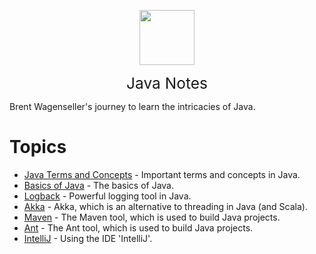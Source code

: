 <img
    src="./assets/img/BrentAndMandi.jpg"
    width="88"
    style="display: block; width: 88px; margin: auto; margin-bottom: 1em"
/><span style="display: block; text-align: center; font-size: 1.75em;"> Java Notes </span>

Brent Wagenseller's journey to learn the intricacies of Java.

# Topics
- [Java Terms and Concepts](/learn_to_code/java/java_terms_and_concepts) - Important terms and concepts in Java.
- [Basics of Java](/learn_to_code/java/java_basics) - The basics of Java.
- [Logback](/learn_to_code/java/logback) - Powerful logging tool in Java.
- [Akka](/learn_to_code/java/akka/) - Akka, which is an alternative to threading in Java (and Scala).
- [Maven](/learn_to_code/java/maven) - The Maven tool, which is used to build Java projects.
- [Ant](/learn_to_code/java/ant) - The Ant tool, which is used to build Java projects.
- [IntelliJ](/learn_to_code/java/intellij) - Using the IDE 'IntelliJ'.



